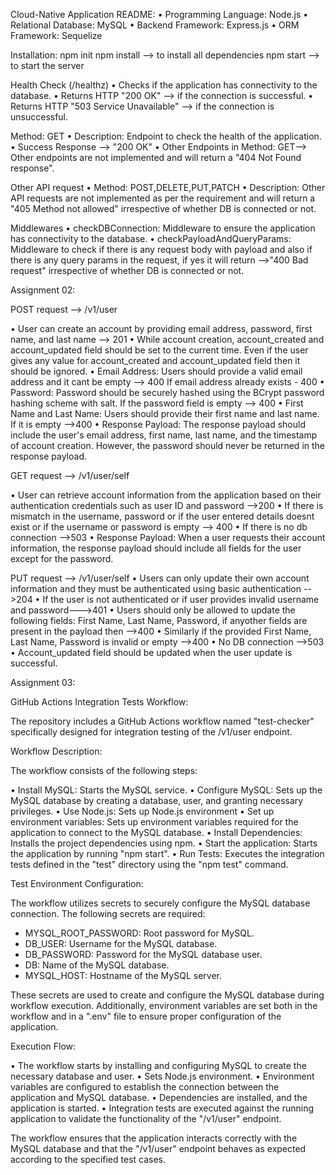 Cloud-Native Application README:
•   Programming Language: Node.js
•   Relational Database: MySQL
•   Backend Framework: Express.js
•   ORM Framework: Sequelize
 
Installation:
npm init
npm install —> to install all dependencies
npm start —> to start the server
 
Health Check (/healthz)
•   Checks if the application has connectivity to the database.
•   Returns HTTP "200 OK" —> if the connection is successful.
•   Returns HTTP "503 Service Unavailable" —> if the connection is unsuccessful.
 
Method: GET
•   Description: Endpoint to check the health of the application.
•   Success Response —> "200 OK"
•   Other Endpoints in Method: GET—> Other endpoints are not implemented and will return a "404 Not Found response".
 
Other API request
•   Method: POST,DELETE,PUT,PATCH
•   Description: Other API requests are not implemented as per the requirement and will return a "405 Method not allowed" irrespective of whether DB is connected or not.
 
Middlewares
•   checkDBConnection: Middleware to ensure the application has connectivity to the database.
•   checkPayloadAndQueryParams: Middleware to check if there is any request body with payload and also if there is any query params in the request, if yes it will return —>"400 Bad request" irrespective of whether DB is connected or not.
 
Assignment 02:
 
POST request --> /v1/user
 
• User can create an account by providing email address, password, first name, and last name --> 201
• While account creation, account_created and account_updated field should be set to the current time. Even if the user gives any value for account_created and account_updated field then it should be ignored.
• Email Address: Users should provide a valid email address and it cant be empty --> 400
                 If email address already exists - 400
• Password: Password should be securely hashed using the BCrypt password hashing scheme with salt.
            If the password field is empty --> 400
• First Name and Last Name: Users should provide their first name and last name.
                            If it is empty -->400
• Response Payload: The response payload should include the user's email address, first name, last name, and the timestamp of account creation. However, the password should never be returned in the response payload.
 
GET request --> /v1/user/self
 
• User can retrieve account information from the application based on their authentication credentials such as user ID and password -->200
• If there is mismatch in the username, password or if the user entered details doesnt exist or if the username or password is empty --> 400
• If there is no db connection -->503
• Response Payload: When a user requests their account information, the response payload should include all fields for the user except for the password.
 
 
PUT request --> /v1/user/self
• Users can only update their own account information and they must be authenticated using basic authentication -->204
• If the user is not authenticated or if user provides invalid username and password--->401
• Users should only be allowed to update the following fields: First Name, Last Name, Password, if anyother fields are present in the payload then -->400
• Similarly if the provided First Name, Last Name, Password is invalid or empty -->400
• No DB connection -->503
• Account_updated field should be updated when the user update is successful.
 
Assignment 03:
 
GitHub Actions Integration Tests Workflow:
 
The repository includes a GitHub Actions workflow named "test-checker" specifically designed for integration testing of the /v1/user endpoint.
 
Workflow Description:
 
The workflow consists of the following steps:
 
• Install MySQL: Starts the MySQL service.
• Configure MySQL: Sets up the MySQL database by creating a database, user, and granting necessary privileges.
• Use Node.js: Sets up Node.js environment
• Set up environment variables: Sets up environment variables required for the application to connect to the MySQL database.
• Install Dependencies: Installs the project dependencies using npm.
• Start the application: Starts the application by running "npm start".
• Run Tests: Executes the integration tests defined in the "test" directory using the "npm test" command.
 
Test Environment Configuration:
 
The workflow utilizes secrets to securely configure the MySQL database connection. The following secrets are required:
 
- MYSQL_ROOT_PASSWORD: Root password for MySQL.
- DB_USER: Username for the MySQL database.
- DB_PASSWORD: Password for the MySQL database user.
- DB: Name of the MySQL database.
- MYSQL_HOST: Hostname of the MySQL server.
 
These secrets are used to create and configure the MySQL database during workflow execution. Additionally, environment variables are set both in the workflow and in a ".env" file to ensure proper configuration of the application.
 
Execution Flow:
 
• The workflow starts by installing and configuring MySQL to create the necessary database and user.
• Sets Node.js environment.
• Environment variables are configured to establish the connection between the application and MySQL database.
• Dependencies are installed, and the application is started.
• Integration tests are executed against the running application to validate the functionality of the "/v1/user" endpoint.
 
The workflow ensures that the application interacts correctly with the MySQL database and that the "/v1/user" endpoint behaves as expected according to the specified test cases.